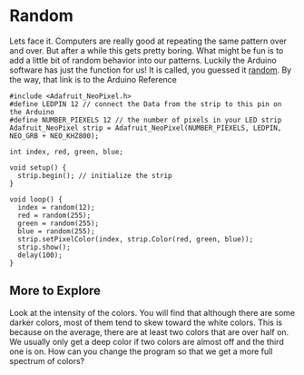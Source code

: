 # Random

Lets face it.  Computers are really good at repeating the same pattern over and over.  But after a while this gets pretty boring.  What might be fun is to add a little bit of random behavior into our patterns.  Luckily the Arduino software has just the function for us!  It is called, you guessed it [random](http://arduino.cc/en/reference/random).  By the way, that link is to the Arduino Reference 
```
#include <Adafruit_NeoPixel.h>
#define LEDPIN 12 // connect the Data from the strip to this pin on the Arduino
#define NUMBER_PIEXELS 12 // the number of pixels in your LED strip
Adafruit_NeoPixel strip = Adafruit_NeoPixel(NUMBER_PIEXELS, LEDPIN, NEO_GRB + NEO_KHZ800);

int index, red, green, blue;

void setup() {
  strip.begin(); // initialize the strip
}

void loop() {
  index = random(12);
  red = random(255);
  green = random(255);
  blue = random(255);
  strip.setPixelColor(index, strip.Color(red, green, blue));
  strip.show();
  delay(100);
}
```
## More to Explore
Look at the intensity of the colors.  You will find that although there are some darker colors, most of them tend to skew toward the white colors.  This is because on the average, there are at least two colors that are over half on.  We usually only get a deep color if two colors are almost off and the third one is on.  How can you change the program so that we get a more full spectrum of colors?